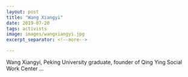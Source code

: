 ```yaml
---
layout: post
title: "Wang Xiangyi"
date: 2019-07-20
tags: activists
image: images/wangxiangyi.jpg
excerpt_separator: <!--more-->

---
```

Wang Xiangyi, Peking University graduate, founder of Qing Ying Social Work Center ...

